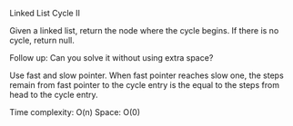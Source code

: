Linked List Cycle II 

Given a linked list, return the node where the cycle begins. If there is no cycle, return null.

Follow up:
Can you solve it without using extra space?

Use fast and slow pointer. When fast pointer reaches slow one, the steps remain from fast pointer to the cycle entry is the equal to the steps from head to the cycle entry. 

Time complexity: O(n)
Space: O(0)
